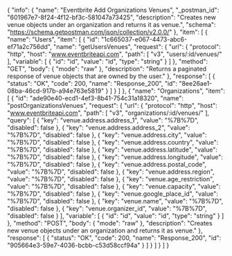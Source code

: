 {
  "info": {
    "name": "Eventbrite Add Organizations  Venues",
    "_postman_id": "601967e7-8f24-4f12-bf3c-581047a73425",
    "description": "Creates new venue objects under an organization and returns it as venue.",
    "schema": "https://schema.getpostman.com/json/collection/v2.0.0/"
  },
  "item": [
    {
      "name": "Users",
      "item": [
        {
          "id": "1c665037-e067-4473-abc6-ef71a2c756dd",
          "name": "getUsersVenues",
          "request": {
            "url": {
              "protocol": "http",
              "host": "www.eventbriteapi.com",
              "path": [
                "v3",
                "users/:id/venues/"
              ],
              "variable": [
                {
                  "id": "id",
                  "value": "id",
                  "type": "string"
                }
              ]
            },
            "method": "GET",
            "body": {
              "mode": "raw"
            },
            "description": "Returns a paginated response of venue objects that are owned by the user."
          },
          "response": [
            {
              "status": "OK",
              "code": 200,
              "name": "Response_200",
              "id": "8ee26ae1-08ba-46cd-917b-a94e763e5819"
            }
          ]
        }
      ]
    },
    {
      "name": "Organizations",
      "item": [
        {
          "id": "ade90e40-ecd1-4ef3-8b41-754c31a18320",
          "name": "postOrganizationsVenues",
          "request": {
            "url": {
              "protocol": "http",
              "host": "www.eventbriteapi.com",
              "path": [
                "v3",
                "organizations/:id/venues/"
              ],
              "query": [
                {
                  "key": "venue.address.address_1",
                  "value": "%7B%7D",
                  "disabled": false
                },
                {
                  "key": "venue.address.address_2",
                  "value": "%7B%7D",
                  "disabled": false
                },
                {
                  "key": "venue.address.city",
                  "value": "%7B%7D",
                  "disabled": false
                },
                {
                  "key": "venue.address.country",
                  "value": "%7B%7D",
                  "disabled": false
                },
                {
                  "key": "venue.address.latitude",
                  "value": "%7B%7D",
                  "disabled": false
                },
                {
                  "key": "venue.address.longitude",
                  "value": "%7B%7D",
                  "disabled": false
                },
                {
                  "key": "venue.address.postal_code",
                  "value": "%7B%7D",
                  "disabled": false
                },
                {
                  "key": "venue.address.region",
                  "value": "%7B%7D",
                  "disabled": false
                },
                {
                  "key": "venue.age_restriction",
                  "value": "%7B%7D",
                  "disabled": false
                },
                {
                  "key": "venue.capacity",
                  "value": "%7B%7D",
                  "disabled": false
                },
                {
                  "key": "venue.google_place_id",
                  "value": "%7B%7D",
                  "disabled": false
                },
                {
                  "key": "venue.name",
                  "value": "%7B%7D",
                  "disabled": false
                },
                {
                  "key": "venue.organizer_id",
                  "value": "%7B%7D",
                  "disabled": false
                }
              ],
              "variable": [
                {
                  "id": "id",
                  "value": "id",
                  "type": "string"
                }
              ]
            },
            "method": "POST",
            "body": {
              "mode": "raw"
            },
            "description": "Creates new venue objects under an organization and returns it as venue."
          },
          "response": [
            {
              "status": "OK",
              "code": 200,
              "name": "Response_200",
              "id": "905664e3-59e7-4036-bcbb-c53d58ccf94a"
            }
          ]
        }
      ]
    }
  ]
}